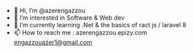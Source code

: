 - 👋 Hi, I’m @azerengazzou
- 👀 I’m interested in Software & Web dev 
- 🌱 I’m currently learning .Net & the basics of ract js / laravel 8
- 📫 How to reach me : 
azerengazzou.epizy.com
engazzouazer1@gmail.com
